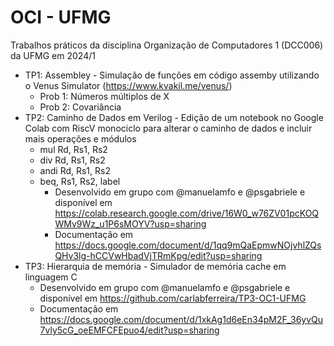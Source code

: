 # OCI - UFMG
Trabalhos práticos da disciplina Organização de Computadores 1 (DCC006) da UFMG em 2024/1

- TP1: Assembley - Simulação de funções em código assemby utilizando o Venus Simulator (https://www.kvakil.me/venus/)
  - Prob 1: Números múltiplos de X
  - Prob 2: Covariância 
- TP2: Caminho de Dados em Verilog - Edição de um notebook no Google Colab com RiscV monociclo para alterar o caminho de dados e incluir mais operações e módulos
  - mul Rd, Rs1, Rs2
  - div Rd, Rs1, Rs2
  - andi Rd, Rs1, Rs2
  - beq, Rs1, Rs2, label
    - Desenvolvido em grupo com @manuelamfo e @psgabriele e disponível em https://colab.research.google.com/drive/16W0_w76ZV01pcKOQWMv9Wz_u1P6sMOYV?usp=sharing
    - Documentação em https://docs.google.com/document/d/1qq9mQaEpmwNOjvhlZQsQHv3lg-hCCVwHbadVjTRmKpg/edit?usp=sharing
- TP3: Hierarquia de memória - Simulador de memória cache em linguagem C
    - Desenvolvido em grupo com @manuelamfo e @psgabriele e disponível em https://github.com/carlabferreira/TP3-OC1-UFMG
    - Documentação em https://docs.google.com/document/d/1xkAg1d6eEn34pM2F_36yvQu7vly5cG_oeEMFCFEpuo4/edit?usp=sharing
